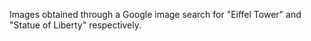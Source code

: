 Images obtained through a Google image search for "Eiffel Tower" and "Statue of Liberty" respectively.

